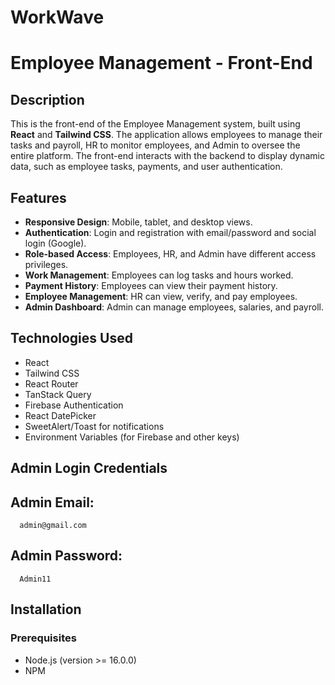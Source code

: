 # WorkWave

# Employee Management - Front-End

## Description

This is the front-end of the Employee Management system, built using **React** and **Tailwind CSS**.
The application allows employees to manage their tasks and payroll, HR to monitor employees, and
Admin to oversee the entire platform. The front-end interacts with the backend to display dynamic
data, such as employee tasks, payments, and user authentication.

## Features

-  **Responsive Design**: Mobile, tablet, and desktop views.
-  **Authentication**: Login and registration with email/password and social login (Google).
-  **Role-based Access**: Employees, HR, and Admin have different access privileges.
-  **Work Management**: Employees can log tasks and hours worked.
-  **Payment History**: Employees can view their payment history.
-  **Employee Management**: HR can view, verify, and pay employees.
-  **Admin Dashboard**: Admin can manage employees, salaries, and payroll.

## Technologies Used

-  React
-  Tailwind CSS
-  React Router
-  TanStack Query
-  Firebase Authentication
-  React DatePicker
-  SweetAlert/Toast for notifications
-  Environment Variables (for Firebase and other keys)

## Admin Login Credentials

## Admin Email:

```
  admin@gmail.com
```

## Admin Password:

```
  Admin11
```

## Installation

### Prerequisites

-  Node.js (version >= 16.0.0)
-  NPM

<!-- ### Steps
1. Clone the repository
   ```bash
   git clone https://github.com/your-username/employee-management-frontend.git -->
